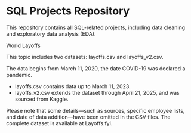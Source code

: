 # SQL Projects Repository
This repository contains all SQL-related projects, including data cleaning and exploratory data analysis (EDA).



World Layoffs

This topic includes two datasets: layoffs.csv and layoffs_v2.csv.

The data begins from March 11, 2020, the date COVID-19 was declared a pandemic.
- layoffs.csv contains data up to March 11, 2023.
- layoffs_v2.csv extends the dataset through April 21, 2025, and was sourced from Kaggle.

Please note that some details—such as sources, specific employee lists, and date of data addition—have been omitted in the CSV files. The complete dataset is available at Layoffs.fyi.